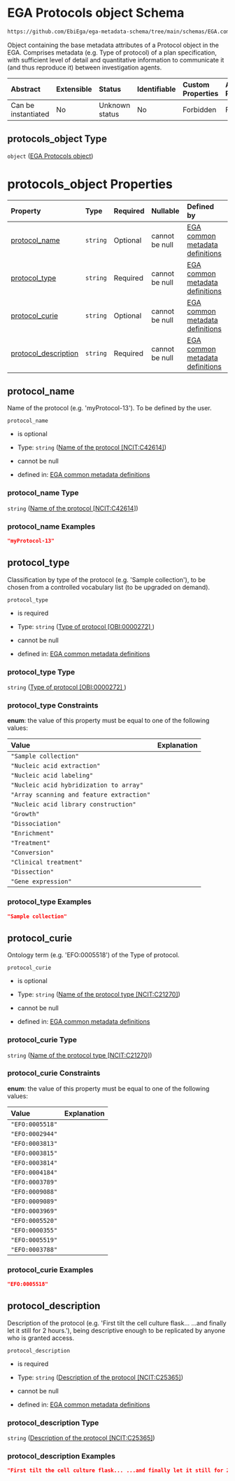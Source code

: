 # EGA Protocols object Schema

```txt
https://github.com/EbiEga/ega-metadata-schema/tree/main/schemas/EGA.common-definitions.json#/definitions/protocols_object
```

Object containing the base metadata attributes of a Protocol object in the EGA. Comprises metadata (e.g. Type of protocol) of a plan specification, with sufficient level of detail and quantitative information to communicate it (and thus reproduce it) between investigation agents.

| Abstract            | Extensible | Status         | Identifiable | Custom Properties | Additional Properties | Access Restrictions | Defined In                                                                                |
| :------------------ | :--------- | :------------- | :----------- | :---------------- | :-------------------- | :------------------ | :---------------------------------------------------------------------------------------- |
| Can be instantiated | No         | Unknown status | No           | Forbidden         | Forbidden             | none                | [EGA.common-definitions.json*](../out/EGA.common-definitions.json "open original schema") |

## protocols_object Type

`object` ([EGA Protocols object](ega-4-definitions-ega-protocols-object.md))

# protocols_object Properties

| Property                                      | Type     | Required | Nullable       | Defined by                                                                                                                                                                                                                                                                                 |
| :-------------------------------------------- | :------- | :------- | :------------- | :----------------------------------------------------------------------------------------------------------------------------------------------------------------------------------------------------------------------------------------------------------------------------------------- |
| [protocol_name](#protocol_name)               | `string` | Optional | cannot be null | [EGA common metadata definitions](ega-4-definitions-ega-protocols-object-properties-name-of-the-protocol-ncitc42614.md "https://github.com/EbiEga/ega-metadata-schema/tree/main/schemas/EGA.common-definitions.json#/definitions/protocols_object/properties/protocol_name")               |
| [protocol_type](#protocol_type)               | `string` | Required | cannot be null | [EGA common metadata definitions](ega-4-definitions-ega-protocols-object-properties-type-of-protocol-obi0000272-.md "https://github.com/EbiEga/ega-metadata-schema/tree/main/schemas/EGA.common-definitions.json#/definitions/protocols_object/properties/protocol_type")                  |
| [protocol_curie](#protocol_curie)             | `string` | Optional | cannot be null | [EGA common metadata definitions](ega-4-definitions-ega-protocols-object-properties-name-of-the-protocol-type-ncitc21270.md "https://github.com/EbiEga/ega-metadata-schema/tree/main/schemas/EGA.common-definitions.json#/definitions/protocols_object/properties/protocol_curie")         |
| [protocol_description](#protocol_description) | `string` | Required | cannot be null | [EGA common metadata definitions](ega-4-definitions-ega-protocols-object-properties-description-of-the-protocol-ncitc25365.md "https://github.com/EbiEga/ega-metadata-schema/tree/main/schemas/EGA.common-definitions.json#/definitions/protocols_object/properties/protocol_description") |

## protocol_name

Name of the protocol (e.g. 'myProtocol-13'). To be defined by the user.

`protocol_name`

*   is optional

*   Type: `string` ([Name of the protocol \[NCIT:C42614\]](ega-4-definitions-ega-protocols-object-properties-name-of-the-protocol-ncitc42614.md))

*   cannot be null

*   defined in: [EGA common metadata definitions](ega-4-definitions-ega-protocols-object-properties-name-of-the-protocol-ncitc42614.md "https://github.com/EbiEga/ega-metadata-schema/tree/main/schemas/EGA.common-definitions.json#/definitions/protocols_object/properties/protocol_name")

### protocol_name Type

`string` ([Name of the protocol \[NCIT:C42614\]](ega-4-definitions-ega-protocols-object-properties-name-of-the-protocol-ncitc42614.md))

### protocol_name Examples

```json
"myProtocol-13"
```

## protocol_type

Classification by type of the protocol (e.g. 'Sample collection'), to be chosen from a controlled vocabulary list (to be upgraded on demand).

`protocol_type`

*   is required

*   Type: `string` ([Type of protocol \[OBI:0000272\] ](ega-4-definitions-ega-protocols-object-properties-type-of-protocol-obi0000272-.md))

*   cannot be null

*   defined in: [EGA common metadata definitions](ega-4-definitions-ega-protocols-object-properties-type-of-protocol-obi0000272-.md "https://github.com/EbiEga/ega-metadata-schema/tree/main/schemas/EGA.common-definitions.json#/definitions/protocols_object/properties/protocol_type")

### protocol_type Type

`string` ([Type of protocol \[OBI:0000272\] ](ega-4-definitions-ega-protocols-object-properties-type-of-protocol-obi0000272-.md))

### protocol_type Constraints

**enum**: the value of this property must be equal to one of the following values:

| Value                                     | Explanation |
| :---------------------------------------- | :---------- |
| `"Sample collection"`                     |             |
| `"Nucleic acid extraction"`               |             |
| `"Nucleic acid labeling"`                 |             |
| `"Nucleic acid hybridization to array"`   |             |
| `"Array scanning and feature extraction"` |             |
| `"Nucleic acid library construction"`     |             |
| `"Growth"`                                |             |
| `"Dissociation"`                          |             |
| `"Enrichment"`                            |             |
| `"Treatment"`                             |             |
| `"Conversion"`                            |             |
| `"Clinical treatment"`                    |             |
| `"Dissection"`                            |             |
| `"Gene expression"`                       |             |

### protocol_type Examples

```json
"Sample collection"
```

## protocol_curie

Ontology term (e.g. 'EFO:0005518') of the Type of protocol.

`protocol_curie`

*   is optional

*   Type: `string` ([Name of the protocol type \[NCIT:C21270\]](ega-4-definitions-ega-protocols-object-properties-name-of-the-protocol-type-ncitc21270.md))

*   cannot be null

*   defined in: [EGA common metadata definitions](ega-4-definitions-ega-protocols-object-properties-name-of-the-protocol-type-ncitc21270.md "https://github.com/EbiEga/ega-metadata-schema/tree/main/schemas/EGA.common-definitions.json#/definitions/protocols_object/properties/protocol_curie")

### protocol_curie Type

`string` ([Name of the protocol type \[NCIT:C21270\]](ega-4-definitions-ega-protocols-object-properties-name-of-the-protocol-type-ncitc21270.md))

### protocol_curie Constraints

**enum**: the value of this property must be equal to one of the following values:

| Value           | Explanation |
| :-------------- | :---------- |
| `"EFO:0005518"` |             |
| `"EFO:0002944"` |             |
| `"EFO:0003813"` |             |
| `"EFO:0003815"` |             |
| `"EFO:0003814"` |             |
| `"EFO:0004184"` |             |
| `"EFO:0003789"` |             |
| `"EFO:0009088"` |             |
| `"EFO:0009089"` |             |
| `"EFO:0003969"` |             |
| `"EFO:0005520"` |             |
| `"EFO:0000355"` |             |
| `"EFO:0005519"` |             |
| `"EFO:0003788"` |             |

### protocol_curie Examples

```json
"EFO:0005518"
```

## protocol_description

Description of the protocol (e.g. 'First tilt the cell culture flask... ...and finally let it still for 2 hours.'), being descriptive enough to be replicated by anyone who is granted access.

`protocol_description`

*   is required

*   Type: `string` ([Description of the protocol \[NCIT:C25365\]](ega-4-definitions-ega-protocols-object-properties-description-of-the-protocol-ncitc25365.md))

*   cannot be null

*   defined in: [EGA common metadata definitions](ega-4-definitions-ega-protocols-object-properties-description-of-the-protocol-ncitc25365.md "https://github.com/EbiEga/ega-metadata-schema/tree/main/schemas/EGA.common-definitions.json#/definitions/protocols_object/properties/protocol_description")

### protocol_description Type

`string` ([Description of the protocol \[NCIT:C25365\]](ega-4-definitions-ega-protocols-object-properties-description-of-the-protocol-ncitc25365.md))

### protocol_description Examples

```json
"First tilt the cell culture flask... ...and finally let it still for 2 hours."
```
